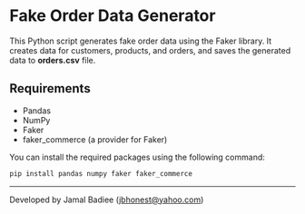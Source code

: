 # Fake Order Data Generator

This Python script generates fake order data using the Faker library. It creates data for customers, products, and orders, and saves the generated data to **orders.csv** file.

## Requirements
- Pandas
- NumPy
- Faker
- faker_commerce (a provider for Faker)

You can install the required packages using the following command:

```bash
pip install pandas numpy faker faker_commerce
```
---
Developed by Jamal Badiee (jbhonest@yahoo.com)
